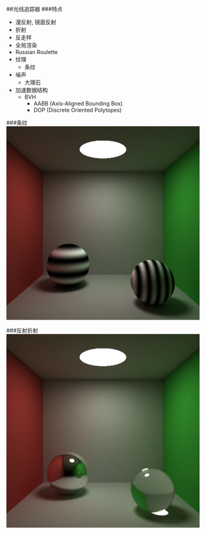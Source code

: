 ##光线追踪器
###特点
* 漫反射, 镜面反射
* 折射
* 反走样
* 全局渲染
* Russian Roulette
* 纹理
	- 条纹
* 噪声
	- 大理石
* 加速数据结构
	- BVH
		+	AABB (Axis-Aligned Bounding Box)
		+	DOP	(Discrete Oriented Polytopes)


###条纹
![](./image/stripe.png)

###反射折射
![](./image/reflect_refract.png)

